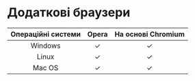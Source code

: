 # Додаткові браузери

| Операційні системи | Opera | На основі Chromium |
| :---: | :---: | :---: |
| Windows | ✓ | ✓ |
| Linux | ✓ | ✓ |
| Mac OS | ✓ | ✓ |

